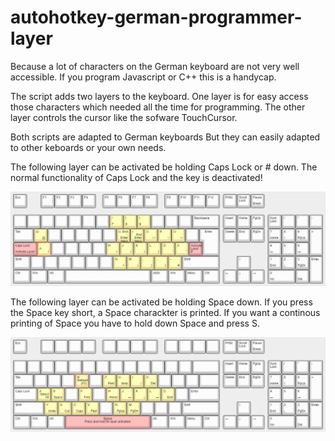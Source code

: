 # autohotkey-german-programmer-layer

Because a lot of characters on the German keyboard are not very well accessible. If you program Javascript or C++ this is a handycap.

The script adds two layers to the keyboard.
One layer is for easy access those characters which needed all the time for programming.
The other layer controls the cursor like the sofware TouchCursor.

Both scripts are adapted to German keyboards But they can easily adapted to other keboards or your own needs.


The following layer can be activated be holding Caps Lock or # down. The normal functionality of Caps Lock and the  key is deactivated!

![](images/layer-for-special-characters.png)

The following layer can be activated be holding Space down. If you press the Space key short, a Space charackter is printed. If you want a continous printing of Space
you have to hold down Space and press S.

![](images/layer-for-cursor-movement.png)
